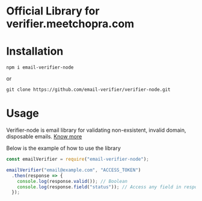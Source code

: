 # Official Library for verifier.meetchopra.com

# Installation

```npm i email-verifier-node```

or

```git clone https://github.com/email-verifier/verifier-node.git```

# Usage
Verifier-node is email library for validating non-exsistent, invalid domain, disposable emails. [Know more](https://verifier.meetchopra.me)


Below is the example of how to use the library

```javascript
const emailVerifier = require("email-verifier-node");

emailVerifier("email@example.com", "ACCESS_TOKEN")
  .then(response => {
    console.log(response.valid()); // Boolean
    console.log(response.field("status")); // Access any field in response
  });
```